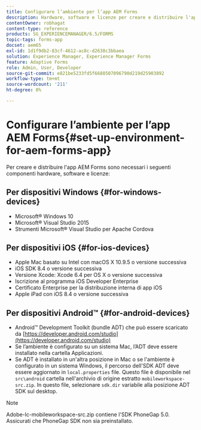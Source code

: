 ```yaml
---
title: Configurare l’ambiente per l’app AEM Forms
description: Hardware, software e licenze per creare e distribuire l'app AEM Forms.
contentOwner: robhagat
content-type: reference
products: SG_EXPERIENCEMANAGER/6.5/FORMS
topic-tags: forms-app
docset: aem65
exl-id: 1d1f9db2-83cf-4612-ac8c-d2638c3bbaea
solution: Experience Manager, Experience Manager Forms
feature: Adaptive Forms
role: Admin, User, Developer
source-git-commit: e821be5233fd5f6688507096790d219d25903892
workflow-type: tm+mt
source-wordcount: '211'
ht-degree: 0%

---
```


# Configurare l’ambiente per l’app AEM Forms{#set-up-environment-for-aem-forms-app}

Per creare e distribuire l&#39;app AEM Forms sono necessari i seguenti componenti hardware, software e licenze:

## Per dispositivi Windows {#for-windows-devices}

* Microsoft® Windows 10
* Microsoft® Visual Studio 2015
* Strumenti Microsoft® Visual Studio per Apache Cordova

## Per dispositivi iOS {#for-ios-devices}

* Apple Mac basato su Intel con macOS X 10.9.5 o versione successiva
* iOS SDK 8.4 o versione successiva
* Versione Xcode: Xcode 6.4 per OS X o versione successiva
* Iscrizione al programma iOS Developer Enterprise
* Certificato Enterprise per la distribuzione interna di app iOS
* Apple iPad con iOS 8.4 o versione successiva

## Per dispositivi Android™ {#for-android-devices}

* Android™ Development Toolkit (bundle ADT) che può essere scaricato da [https://developer.android.com/studio](https://developer.android.com/studio)
* Se l’ambiente è configurato su un sistema Mac, l’ADT deve essere installato nella cartella Applicazioni.
* Se ADT è installato in un&#39;altra posizione in Mac o se l&#39;ambiente è configurato in un sistema Windows, il percorso dell&#39;SDK ADT deve essere aggiornato in `local.properties` file. Questo file è disponibile nel `src\android` cartella nell&#39;archivio di origine estratto `mobileworkspace-src.zip`. In questo file, selezionare `sdk.dir` variabile alla posizione ADT SDK sul desktop.

>[!NOTE]
>
>Adobe-lc-mobileworkspace-src.zip contiene l&#39;SDK PhoneGap 5.0. Assicurati che PhoneGap SDK non sia preinstallato.
